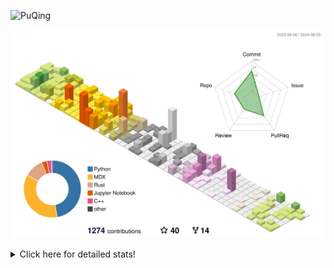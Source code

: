 ![PuQing](https://user-images.githubusercontent.com/27223114/171565019-9a56fae6-b08b-421f-99db-7e830da42371.png)

![](./profile-3d-contrib/profile-season-animate.svg)

<details>
<summary>Click here for detailed stats!</summary>

<!--START_SECTION:waka-->
![Lines of code](https://img.shields.io/badge/From%20Hello%20World%20I%27ve%20Written-1.4%20million%20lines%20of%20code-blue)

**🐱 My GitHub Data** 

> 📦 399.8 kB Used in GitHub's Storage 
 > 
> 🚫 Not Opted to Hire
 > 
> 📜 51 Public Repositories 
 > 
> 🔑 29 Private Repositories 
 > 
**I'm an Early 🐤** 

```text
🌞 Morning                484 commits         ██░░░░░░░░░░░░░░░░░░░░░░░   06.24 % 
🌆 Daytime                3487 commits        ███████████░░░░░░░░░░░░░░   44.93 % 
🌃 Evening                1785 commits        ██████░░░░░░░░░░░░░░░░░░░   23.00 % 
🌙 Night                  2005 commits        ██████░░░░░░░░░░░░░░░░░░░   25.83 % 
```


📊 **This Week I Spent My Time On** 

```text
💬 Programming Languages: 
Browsing                 10 hrs 33 mins      ███████░░░░░░░░░░░░░░░░░░   26.74 % 
Other                    8 hrs 56 mins       ██████░░░░░░░░░░░░░░░░░░░   22.67 % 
Python                   5 hrs 32 mins       ████░░░░░░░░░░░░░░░░░░░░░   14.04 % 
GitHubing                3 hrs 52 mins       ██░░░░░░░░░░░░░░░░░░░░░░░   09.82 % 
Fish Touching            3 hrs 16 mins       ██░░░░░░░░░░░░░░░░░░░░░░░   08.29 % 

🔥 Editors: 
Chrome                   19 hrs 57 mins      █████████████░░░░░░░░░░░░   50.56 % 
VS Code                  19 hrs 3 mins       ████████████░░░░░░░░░░░░░   48.26 % 
fish                     27 mins             ░░░░░░░░░░░░░░░░░░░░░░░░░   01.17 % 

💻 Operating System: 
Mac                      20 hrs 25 mins      █████████████░░░░░░░░░░░░   51.74 % 
Linux                    13 hrs 32 mins      █████████░░░░░░░░░░░░░░░░   34.29 % 
WSL                      5 hrs 31 mins       ███░░░░░░░░░░░░░░░░░░░░░░   13.98 % 
```


<!--END_SECTION:waka-->
</details>
